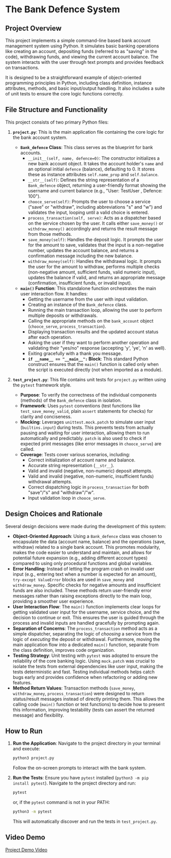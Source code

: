 # The Bank Defence System

## Project Overview

This project implements a simple command-line based bank account management system using Python. It simulates basic banking operations like creating an account, depositing funds (referred to as "saving" in the code), withdrawing funds, and viewing the current account balance. The system interacts with the user through text prompts and provides feedback on transactions.

It is designed to be a straightforward example of object-oriented programming principles in Python, including class definition, instance attributes, methods, and basic input/output handling. It also includes a suite of unit tests to ensure the core logic functions correctly.

## File Structure and Functionality

This project consists of two primary Python files:

1.  **`project.py`**: This is the main application file containing the core logic for the bank account system.
    *   **`Bank_defence` Class**: This class serves as the blueprint for bank accounts. 
        *   `__init__(self, name, defence=0)`: The constructor initializes a new bank account object. It takes the account holder's `name` and an optional initial `defence` (balance), defaulting to 0. It stores these as instance attributes `self.name_prop` and `self.balance`.
        *   `__str__(self)`: Defines the string representation of a `Bank_defence` object, returning a user-friendly format showing the username and current balance (e.g., "User: TestUser , Defence: 100").
        *   `chooce_serve(self)`: Prompts the user to choose a service ("save" or "withdraw", including abbreviations "s" and "w") and validates the input, looping until a valid choice is entered.
        *   `process_transaction(self, serve)`: Acts as a dispatcher based on the service chosen by the user. It calls either `save_money()` or `withdraw_money()` accordingly and returns the result message from those methods.
        *   `save_money(self)`: Handles the deposit logic. It prompts the user for the amount to save, validates that the input is a non-negative number, updates the account balance, and returns a confirmation message including the new balance.
        *   `withdraw_money(self)`: Handles the withdrawal logic. It prompts the user for the amount to withdraw, performs multiple checks (non-negative amount, sufficient funds, valid numeric input), updates the balance if valid, and returns an appropriate message (confirmation, insufficient funds, or invalid input).
    *   **`main()` Function**: This standalone function orchestrates the main user interaction flow. It handles:
        *   Getting the username from the user with input validation.
        *   Creating an instance of the `Bank_defence` class.
        *   Running the main transaction loop, allowing the user to perform multiple deposits or withdrawals.
        *   Calling the appropriate methods on the `bank_account` object (`chooce_serve`, `process_transaction`).
        *   Displaying transaction results and the updated account status after each operation.
        *   Asking the user if they want to perform another operation and validating their "yes/no" response (accepting 'y', 'ye', 'n' as well).
        *   Exiting gracefully with a thank you message.
        *   **`if __name__ == "__main__":` Block**: This standard Python construct ensures that the `main()` function is called only when the script is executed directly (not when imported as a module).

2.  **`test_project.py`**: This file contains unit tests for `project.py` written using the `pytest` framework style.
    *   **Purpose**: To verify the correctness of the individual components (methods) of the `Bank_defence` class in isolation.
    *   **Framework**: Uses `pytest` conventions (test functions like `test_save_money_valid`, plain `assert` statements for checks) for clarity and conciseness.
    *   **Mocking**: Leverages `unittest.mock.patch` to simulate user input (`builtins.input`) during tests. This prevents tests from actually pausing and waiting for user interaction, allowing them to run automatically and predictably. `patch` is also used to check if expected print messages (like error messages in `chooce_serve`) are called.
    *   **Coverage**: Tests cover various scenarios, including:
        *   Correct initialization of account name and balance.
        *   Accurate string representation (`__str__`).
        *   Valid and invalid (negative, non-numeric) deposit attempts.
        *   Valid and invalid (negative, non-numeric, insufficient funds) withdrawal attempts.
        *   Correct dispatching logic in `process_transaction` for both "save"/"s" and "withdraw"/"w".
        *   Input validation loop in `chooce_serve`.

## Design Choices and Rationale

Several design decisions were made during the development of this system:

*   **Object-Oriented Approach**: Using a `Bank_defence` class was chosen to encapsulate the data (account name, balance) and the operations (save, withdraw) related to a single bank account. This promotes modularity, makes the code easier to understand and maintain, and allows for potential future expansion (e.g., adding different account types) compared to using only procedural functions and global variables.
*   **Error Handling**: Instead of letting the program crash on invalid user input (e.g., entering text when a number is expected for an amount), `try-except ValueError` blocks are used in `save_money` and `withdraw_money`. Specific checks for negative amounts and insufficient funds are also included. These methods return user-friendly error messages rather than raising exceptions directly to the main loop, providing a smoother user experience.
*   **User Interaction Flow**: The `main()` function implements clear loops for getting validated user input for the username, service choice, and the decision to continue or exit. This ensures the user is guided through the process and invalid inputs are handled gracefully by prompting again.
*   **Separation of Concerns**: The `process_transaction` method acts as a simple dispatcher, separating the logic of *choosing* a service from the logic of *executing* the deposit or withdrawal. Furthermore, moving the main application flow into a dedicated `main()` function, separate from the class definition, improves code organization.
*   **Testing Strategy**: Unit testing with `pytest` was adopted to ensure the reliability of the core banking logic. Using `mock.patch` was crucial to isolate the tests from external dependencies like user input, making the tests deterministic and fast. Testing individual methods helps catch bugs early and provides confidence when refactoring or adding new features.
*   **Method Return Values**: Transaction methods (`save_money`, `withdraw_money`, `process_transaction`) were designed to return status/result messages instead of directly printing them. This allows the calling code (`main()` function or test functions) to decide how to present this information, improving testability (tests can assert the returned message) and flexibility.

## How to Run

1.  **Run the Application**: Navigate to the project directory in your terminal and execute:
    ```bash
    python3 project.py
    ```
    Follow the on-screen prompts to interact with the bank system.

2.  **Run the Tests**: Ensure you have `pytest` installed (`python3 -m pip install pytest`). Navigate to the project directory and run:
    ```bash
    pytest
    ```
    or, if the `pytest` command is not in your PATH:
    ```bash
    python3 -m pytest
    ```
    This will automatically discover and run the tests in `test_project.py`.

## Video Demo

[Project Demo Video](https://www.youtube.com/watch?v=hIf50gvpSkc&ab_channel=%E6%9D%B1%E9%A2%A8%E7%A5%9E) 

